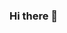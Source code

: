 ### Hi there 👋



<!--
- 🔭 I’m currently working on some very silly projects. Check 'em out!

[![Readme Card](https://github-readme-stats.vercel.app/api/pin/?username=kimbo&repo=directmailers-loghook)](https://github.com/kimbo/directmailers-loghook)

[![Readme Card](https://github-readme-stats.vercel.app/api/pin/?username=kimbo&repo=dnscookieclicker)](https://github.com/kimbo/dnscookieclicker)

- 📫 How to reach me: k@httpstat.net
- 😄 Pronouns: he/him
- ⚡ Fun fact: I'm kind of a DNS junkie
-->
